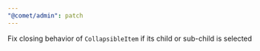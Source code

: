 ```yaml
---
"@comet/admin": patch
---
```


Fix closing behavior of `CollapsibleItem` if its child or sub-child is selected
